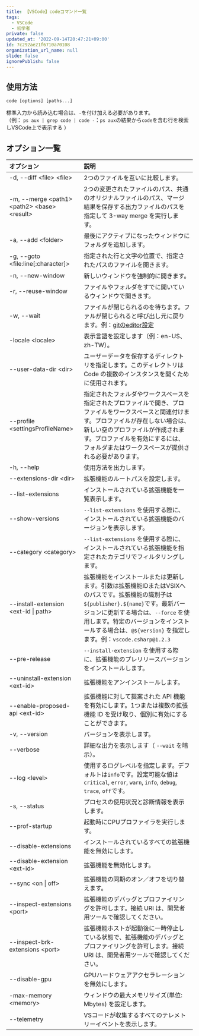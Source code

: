 ```yaml
---
title: 【VSCode】codeコマンド一覧
tags:
  - VSCode
  - 初学者
private: false
updated_at: '2022-09-14T20:47:21+09:00'
id: 7c292ae21f6710a70108
organization_url_name: null
slide: false
ignorePublish: false
---
```

## 使用方法

```
code [options] [paths...]
```

標準入力から読み込む場合は、`-`を付け加える必要があります。  
（例： `ps aux | grep code | code -`：`ps aux`の結果から`code`を含む行を検索しVSCode上で表示する ）

## オプション一覧

| オプション                                      | 説明                                                                                                                                                                                                                                                                                   |
| :---------------------------------------------- | :------------------------------------------------------------------------------------------------------------------------------------------------------------------------------------------------------------------------------------------------------------------------------------- |
| -d, --diff \<file> \<file>                      | 2つのファイルを互いに比較します。                                                                                                                                                                                                                                                      |
| -m, --merge \<path1> \<path2> \<base> \<result> | 2つの変更されたファイルのパス、共通のオリジナルファイルのパス、マージ結果を保存する出力ファイルのパスを指定して 3-way merge を実行します。                                                                                                                                       |
| -a, --add \<folder>                             | 最後にアクティブになったウィンドウにフォルダを追加します。                                                                                                                                                                                                                             |
| -g, --goto \<file:line[:character]>             | 指定された行と文字の位置で、指定されたパスのファイルを開きます。                                                                                                                                                                                                                       |
| -n, --new-window                                | 新しいウィンドウを強制的に開きます。                                                                                                                                                                                                                                                   |
| -r, --reuse-window                              | ファイルやフォルダをすでに開いているウィンドウで開きます。                                                                                                                                                                                                                             |
| -w, --wait                                      | ファイルが閉じられるのを待ちます。ファルが閉じられると呼び出し元に戻ります。例：[gitのeditor設定](https://stackoverflow.com/questions/68975299/why-should-i-use-wait-when-selecting-my-default-editor-in-git)                                                                                                                                                                                                                                              |
| -locale \<locale>                               | 表示言語を設定します（例：en-US、zh-TW）。                                                                                                                                                                                                                                               |
| --user-data-dir \<dir>                          | ユーザーデータを保存するディレクトリを指定します。このディレクトリは Code の複数のインスタンスを開くために使用されます。                                                                                                                                                               |
| --profile \<settingsProfileName>                | 指定されたフォルダやワークスペースを指定されたプロファイルで開き、プロファイルをワークスペースと関連付けます。プロファイルが存在しない場合は、新しい空のプロファイルが作成されます。プロファイルを有効にするには、フォルダまたはワークスペースが提供される必要があります。         |
| -h, --help                                      | 使用方法を出力します。                                                                                                                                                                                                                                                                 |
| --extensions-dir \<dir>                         | 拡張機能のルートパスを設定します。                                                                                                                                                                                                                                                     |
| --list-extensions                               | インストールされている拡張機能を一覧表示します。                                                                                                                                                                                                                                       |
| --show-versions                                 | `--list-extensions` を使用する際に、インストールされている拡張機能のバージョンを表示します。                                                                                                                                                                                           |
| --category \<category>                          | `--list-extensions` を使用する際に、インストールされている拡張機能を指定されたカテゴリでフィルタリングします。                                                                                                                                                                         |
| --install-extension \<ext-id \| path>           | 拡張機能をインストールまたは更新します。引数は拡張機能IDまたはVSIXへのパスです。拡張機能の識別子は`${publisher}.${name}`です。最新バージョンに更新する場合は、`--force` を使用します。特定のバージョンをインストールする場合は、`@${version}` を指定します。例：`vscode.csharp@1.2.3`|
| --pre-release                                   | `--install-extension` を使用する際に、拡張機能のプレリリースバージョンをインストールします。                                                                                                                                                                                           |
| --uninstall-extension \<ext-id>                 | 拡張機能をアンインストールします。                                                                                                                                                                                                                                                     |
| --enable-proposed-api \<ext-id>                 | 拡張機能に対して提案された API 機能を有効にします。1つまたは複数の拡張機能 ID を受け取り、個別に有効にすることができます。                                                                                                                                                             |
| -v, --version                                   | バージョンを表示します。                                                                                                                                                                                                                                                               |
| --verbose                                       | 詳細な出力を表示します（ `--wait` を暗示）。                                                                                                                                                                                                                                           |
| --log \<level>                                  | 使用するログレベルを指定します。デフォルトは`info`です。設定可能な値は `critical`, `error`, `warn`, `info`, `debug`, `trace`, `off`です。                                                                                                                                              |
| -s, --status                                    | プロセスの使用状況と診断情報を表示します。                                                                                                                                                                                                                                             |
| --prof-startup                                  | 起動時にCPUプロファイラを実行します。                                                                                                                                                                                                                                                  |
| --disable-extensions                            | インストールされているすべての拡張機能を無効にします。                                                                                                                                                                                                                                 |
| --disable-extension \<ext-id>                   | 拡張機能を無効化します。                                                                                                                                                                                                                                                               |
| --sync \<on \| off>                             | 拡張機能の同期のオン／オフを切り替えます。                                                                                                                                                                                                                                             |
| --inspect-extensions \<port>                    | 拡張機能のデバッグとプロファイリングを許可します。接続 URI は、開発者用ツールで確認してください。                                                                                                                                                                                          |
| --inspect-brk-extensions \<port>                | 拡張機能ホストが起動後に一時停止している状態で、拡張機能のデバッグとプロファイリングを許可します。接続 URI は、開発者用ツールで確認してください。                                                                                                                                      |
| --disable-gpu                                   | GPUハードウェアアクセラレーションを無効にします。                                                                                                                                                                                                                                      |
| -max-memory \<memory>                           | ウィンドウの最大メモリサイズ(単位: Mbytes) を設定します。                                                                                                                                                                                                                              |
| --telemetry                                     | VSコードが収集するすべてのテレメトリーイベントを表示します。                                                                                                                                                                                                                           |
